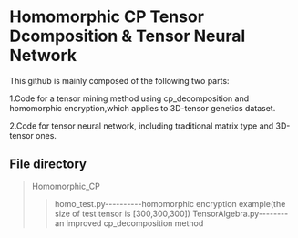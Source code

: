 # Homomorphic CP Tensor Dcomposition & Tensor Neural Network 

This github is mainly composed of the following two parts:

1.Code for a tensor mining method using cp_decomposition and homomorphic encryption,which applies to 3D-tensor genetics dataset.

2.Code for tensor neural network, including traditional matrix type and 3D-tensor ones.

## File directory
>Homomorphic_CP
>> homo_test.py----------homomorphic encryption example(the size of test tensor is [300,300,300])
>> TensorAlgebra.py--------an improved cp_decomposition method

